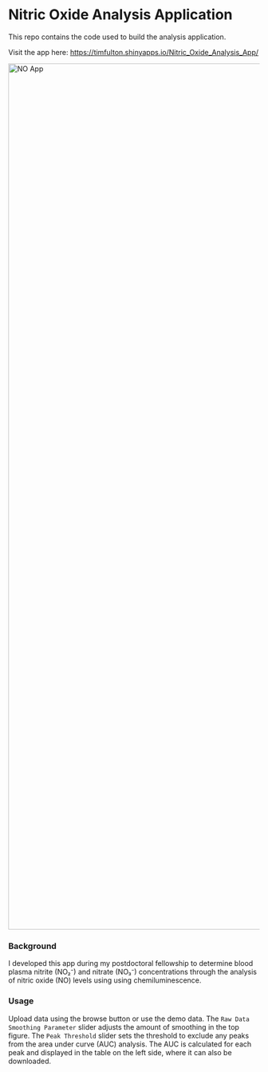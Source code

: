 # Nitric Oxide Analysis Application

This repo contains the code used to build the analysis application. 

Visit the app here: https://timfulton.shinyapps.io/Nitric_Oxide_Analysis_App/

<img width="1736" alt="NO App" src="https://github.com/user-attachments/assets/a9ed724a-e561-4cb6-84b8-8ed62af9b20c">


### Background

I developed this app during my postdoctoral fellowship to determine blood plasma nitrite (NO₂⁻) and nitrate (NO₃⁻) concentrations through the analysis of nitric oxide (NO) levels using using chemiluminescence. 


### Usage

Upload data using the browse button or use the demo data. The `Raw Data Smoothing Parameter` slider adjusts the amount of smoothing in the top figure. The `Peak Threshold` slider sets the threshold to exclude any peaks from the area under curve (AUC) analysis. The AUC is calculated for each peak and displayed in the table on the left side, where it can also be downloaded.
